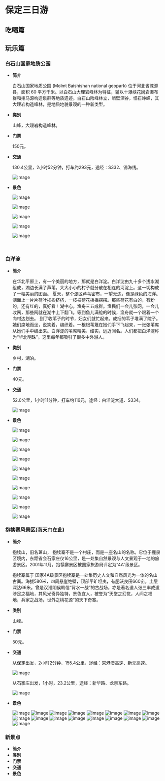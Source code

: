 # 保定三日游

## 吃喝篇

## 玩乐篇

### 白石山国家地质公园

- **简介**

  白石山国家地质公园 (Molmt Baishishan national geopark) 位于河北省涞源县，面积 60 平方千米。以白石山大理岩峰林为特征，辅以十瀑峡花岗岩瀑布群和拒马源构造泉群等地质遗迹。白石山险峰林立，峭壁深谷，怪石峥嵘，其大理岩构造峰林，是地质地貌景观的一种新类型。

- **类别**

  山峰，大理岩构造峰林。

- **门票**

  150元。

- **交通**

  130.4公里，2小时52分钟，打车约293元，途经：S332、锡海线。

  ![image](Pictures/Baishishan/Map.png)

- **景色**

  ![image](Pictures/Baishishan/01.jpg)

  ![image](Pictures/Baishishan/02.jpg)

  ![image](Pictures/Baishishan/03.jpg)

  ![image](Pictures/Baishishan/04.jpg)

  ![image](Pictures/Baishishan/05.jpg)

  ​
### 白洋淀

- **简介**

  在华北平原上，有一个美丽的地方，那就是白洋淀。白洋淀由九十多个浅水湖组成，湖边长满了芦苇。大大小小的村子就分散在相连的河淀上。这一切构成了一幅美丽的图画。 夏天，整个淀区芦苇密布，一望无边，像是绿色的海洋。湖面上一片片荷叶挨挨挤挤，一枝枝荷花摇摇摆摆。那些荷花有白的，有粉的，还有红的，真好看！湖中心，渔舟三五成群。渔民们一会儿张网，一会儿收网，那些网就在湖中上下翻飞。等到鱼儿满舱的时候，渔舟就一个跟着一个向村边划去。 到了收苇子的时节，妇女们就忙起来。成捆的苇子堆满了院子。她们席地而坐，说笑着，编织着。一根根苇篾在她们手下飞起来，一张张苇席从她们手中编出来。白洋淀的苇席精美、结实，远近闻名。人们都把白洋淀称为“华北明珠”。这里每年都吸引了很多中外游人。

- **类别**

  乡村，湖泊。

- **门票**

  40元。

- **交通**

  52.0公里，1小时11分钟，打车约116元，途经：白洋淀大道、S334。

  ![image](Pictures/Baiyangdian/Map.png)

- **景色**

  ![image](Pictures/Baiyangdian/01.jpg)

  ![image](Pictures/Baiyangdian/02.jpg)

  ![image](Pictures/Baiyangdian/03.jpg)

  ![image](Pictures/Baiyangdian/04.jpg)

  ![image](Pictures/Baiyangdian/05.jpg)

  ![image](Pictures/Baiyangdian/06.jpg)

  ![image](Pictures/Baiyangdian/07.jpg)

  ![image](Pictures/Baiyangdian/08.jpg)

  ![image](Pictures/Baiyangdian/09.jpg)

  ![image](Pictures/Baiyangdian/10.jpg)

### 抱犊寨风景区(南天门在此)

- **简介**

  抱犊山，旧名萆山， 抱犊寨不是一个村庄，而是一座名山的名称。它位于鹿泉区境内，东距省会石家庄仅16公里，是一处集自然景观与人文景观于一地的旅游景区。2001年11月，抱犊寨景区被国家旅游局评定为“4A”级景区。

  抱犊寨属于 国家4A级景区抱犊寨是一处集历史人文和自然风光为一体的名山古寨。海拔580米，四周悬崖绝壁，顶部平旷坦夷，有肥沃良田660亩，土层深达66米。曾是汉淮阴侯韩信“背水一战”的古战场，亦是著名道人张三丰成道涉足之福地，其风光奇异独特，景色宜人，被誉为“天堂之幻觉，人间之福地，兵家之战场，世外之桃花源”的天下奇寨。

- **类别**

  山峰。

- **门票**

  50元。

- **交通**

  从保定出发，2小时2分钟，155.4公里，途经：京港澳高速、新元高速。

  ![image](Pictures/Baoduzhai/Map1.png)

  从石家庄出发，1小时，23.2公里，途经：新华路、龙泉东路。

  ![image](Pictures/Baoduzhai/Map2.png)

- **景色**

  ![image](Pictures/Baoduzhai/01.jpg)
  ![image](Pictures/Baoduzhai/02.jpg)
  ![image](Pictures/Baoduzhai/03.jpg)
  ![image](Pictures/Baoduzhai/04.jpg)
  ![image](Pictures/Baoduzhai/05.jpg)
  ![image](Pictures/Baoduzhai/06.jpg)
  ![image](Pictures/Baoduzhai/07.jpg)
  ![image](Pictures/Baoduzhai/08.jpg)
  ![image](Pictures/Baoduzhai/09.jpg)
  ![image](Pictures/Baoduzhai/10.jpg)
  ![image](Pictures/Baoduzhai/11.jpg)
  ![image](Pictures/Baoduzhai/12.jpg)
  ![image](Pictures/Baoduzhai/13.jpg)
  ![image](Pictures/Baoduzhai/14.jpg)
  ![image](Pictures/Baoduzhai/15.jpg)
  ![image](Pictures/Baoduzhai/16.jpg)
  ![image](Pictures/Baoduzhai/17.jpg)


### 新景点

- **简介**
- **类别**
- **门票**
- **交通**
- **景色**